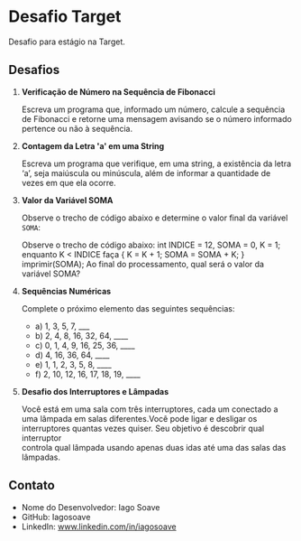 # Desafio Target
 Desafio para estágio na Target.
## Desafios

1. **Verificação de Número na Sequência de Fibonacci**

   Escreva um programa que, informado um número, calcule a sequência de Fibonacci e retorne uma mensagem avisando se o número informado pertence ou não à sequência.

2. **Contagem da Letra 'a' em uma String**

   Escreva um programa que verifique, em uma string, a existência da letra ‘a’, seja maiúscula ou minúscula, além de informar a quantidade de vezes em que ela ocorre.

3. **Valor da Variável SOMA**

   Observe o trecho de código abaixo e determine o valor final da variável `SOMA`:

   Observe o trecho de código abaixo: int INDICE = 12, SOMA = 0, K = 1; enquanto K < INDICE faça { K = K + 1; SOMA = SOMA + K; } imprimir(SOMA);
   Ao final do processamento, qual será o valor da variável SOMA?

4. **Sequências Numéricas**
   
   Complete o próximo elemento das seguintes sequências:

   - a) 1, 3, 5, 7, ___
   - b) 2, 4, 8, 16, 32, 64, ____
   - c) 0, 1, 4, 9, 16, 25, 36, ____
   - d) 4, 16, 36, 64, ____
   - e) 1, 1, 2, 3, 5, 8, ____
   - f) 2, 10, 12, 16, 17, 18, 19, ____

5. **Desafio dos Interruptores e Lâmpadas**
   
     Você está em uma sala com três interruptores, cada um conectado a uma lâmpada em salas diferentes.Você pode ligar e desligar os interruptores quantas vezes quiser. Seu objetivo é descobrir qual interruptor  
      controla qual lâmpada usando apenas duas idas até uma das salas das lâmpadas. 

## Contato
- Nome do Desenvolvedor: Iago Soave
- GitHub: Iagosoave
- LinkedIn: www.linkedin.com/in/iagosoave

